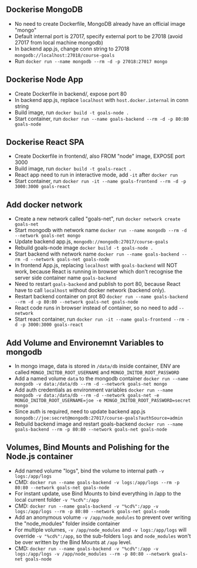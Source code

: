 ## Dockerise MongoDB
- No need to create Dockerfile, MongoDB already have an official image "mongo"
- Default internal port is 27017, specify external port to be 27018 (avoid 27017 from local machine mongodb)
- In backend app.js, change conn string to 27018 `mongodb://localhost:27018/course-goals`
- Run `docker run --name mongodb --rm -d -p 27018:27017 mongo`

## Dockerise Node App
- Create Dockerfile in backend/, expose port 80
- In backend app.js, replace `localhost` with `host.docker.internal` in conn string 
- Build image, run `docker build -t goals-node .`
- Start container, run `docker run --name goals-backend --rm -d -p 80:80 goals-node`

## Dockerise React SPA
- Create Dockerfile in frontend/, also FROM "node" image, EXPOSE port 3000
- Build image, run `docker build -t goals-react .`
- React app need to run in interactive mode, add `-it` after `docker run`
- Start container, run `docker run -it --name goals-frontend --rm -d -p 3000:3000 goals-react`

## Add docker network
- Create a new network called "goals-net", run `docker network create goals-net`
- Start mongodb with network name `docker run --name mongodb --rm -d --network goals-net mongo`
- Update backend app.js, `mongodb://mongodb:27017/course-goals`
- Rebuild goals-node image `docker build -t goals-node .`
- Start backend with network name `docker run --name goals-backend --rm -d --network goals-net goals-node`
- In frontend App.js, replacing `localhost` with `goals-backend` will NOT work, because React is running in browser which don't recognise the server side container name `goals-backend`
- Need to restart `goals-backend` and publish to port 80, because React have to call `localhost` without docker network (backend only).
- Restart backend container on prot 80 `docker run --name goals-backend --rm -d -p 80:80 --network goals-net goals-node`
- React code runs in browser instead of container, so no need to add `--network`
- Start react container, run `docker run -it --name goals-frontend --rm -d -p 3000:3000 goals-react`

## Add Volume and Environemnt Variables to mongodb
- In mongo image, data is stored in `/data/db` inside container, ENV are called `MONGO_INITDB_ROOT_USERNAME` and `MONGO_INITDB_ROOT_PASSWORD`
- Add a named volume `data` to the mongodb container `docker run --name mongodb -v data:/data/db --rm -d --network goals-net mongo`
- Add auth credentials as environment variables `docker run --name mongodb -v data:/data/db --rm -d --network goals-net -e MONGO_INITDB_ROOT_USERNAME=joe -e MONGO_INITDB_ROOT_PASSWORD=secret mongo`
- Since auth is required, need to update backend app.js `mongodb://joe:secret@mongodb:27017/course-goals?authSource=admin`
- Rebuild backend image and restart goals-backend `docker run --name goals-backend --rm -p 80:80 --network goals-net goals-node`

## Volumes, Bind Mounts and Polishing for the Node.js container
- Add named volume "logs", bind the volume to internal path `-v logs:/app/logs`
- CMD: `docker run --name goals-backend -v logs:/app/logs --rm -p 80:80 --network goals-net goals-node`
- For instant update, use Bind Mounts to bind everything in /app to the local current folder `-v "%cd%":/app`
- CMD: `docker run --name goals-backend -v "%cd%":/app -v logs:/app/logs --rm -p 80:80 --network goals-net goals-node`
- Add an anonymous volume `-v /app/node_modules` to prevent over writing the "node_modules" folder inside container
- For multiple volumes, `-v /app/node_modules` and `-v logs:/app/logs` will override `-v "%cd%":/app`, so the sub-folders `logs` and `node_modules` won't be over written by the Bind Mounts at `/app` level.
- CMD: `docker run --name goals-backend -v "%cd%":/app -v logs:/app/logs -v /app/node_modules --rm -p 80:80 --network goals-net goals-node`
